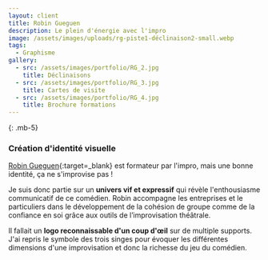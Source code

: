 ```yaml
---
layout: client
title: Robin Gueguen
description: Le plein d'énergie avec l'impro
image: /assets/images/uploads/rg-piste1-déclinaison2-small.webp
tags:
  - Graphisme
gallery:
  - src: /assets/images/portfolio/RG_2.jpg
    title: Déclinaisons
  - src: /assets/images/portfolio/RG_3.jpg
    title: Cartes de visite
  - src: /assets/images/portfolio/RG_4.jpg
    title: Brochure formations
---
```

{: .mb-5}
### Création d'identité visuelle

[Robin Gueguen](https://robingueguen.wordpress.com/){:target=_blank} est formateur par l'impro, mais une bonne identité, ça ne s'improvise pas !

Je suis donc partie sur un **univers vif et expressif** qui révèle l'enthousiasme communicatif de ce comédien. Robin accompagne les entreprises et le particuliers dans le développement de la cohésion de groupe comme de la confiance en soi grâce aux outils de l’improvisation théâtrale.

Il fallait un **logo reconnaissable d'un coup d'œil** sur de multiple supports. J'ai repris le symbole des trois singes pour évoquer les différentes dimensions d'une improvisation et donc la richesse du jeu du comédien.
